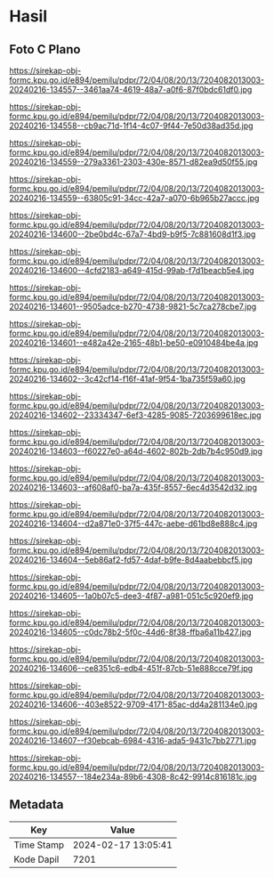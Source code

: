 # Hasil

## Foto C Plano

https://sirekap-obj-formc.kpu.go.id/e894/pemilu/pdpr/72/04/08/20/13/7204082013003-20240216-134557--3461aa74-4619-48a7-a0f6-87f0bdc61df0.jpg

https://sirekap-obj-formc.kpu.go.id/e894/pemilu/pdpr/72/04/08/20/13/7204082013003-20240216-134558--cb9ac71d-1f14-4c07-9f44-7e50d38ad35d.jpg

https://sirekap-obj-formc.kpu.go.id/e894/pemilu/pdpr/72/04/08/20/13/7204082013003-20240216-134559--279a3361-2303-430e-8571-d82ea9d50f55.jpg

https://sirekap-obj-formc.kpu.go.id/e894/pemilu/pdpr/72/04/08/20/13/7204082013003-20240216-134559--63805c91-34cc-42a7-a070-6b965b27accc.jpg

https://sirekap-obj-formc.kpu.go.id/e894/pemilu/pdpr/72/04/08/20/13/7204082013003-20240216-134600--2be0bd4c-67a7-4bd9-b9f5-7c881608d1f3.jpg

https://sirekap-obj-formc.kpu.go.id/e894/pemilu/pdpr/72/04/08/20/13/7204082013003-20240216-134600--4cfd2183-a649-415d-99ab-f7d1beacb5e4.jpg

https://sirekap-obj-formc.kpu.go.id/e894/pemilu/pdpr/72/04/08/20/13/7204082013003-20240216-134601--9505adce-b270-4738-9821-5c7ca278cbe7.jpg

https://sirekap-obj-formc.kpu.go.id/e894/pemilu/pdpr/72/04/08/20/13/7204082013003-20240216-134601--e482a42e-2165-48b1-be50-e0910484be4a.jpg

https://sirekap-obj-formc.kpu.go.id/e894/pemilu/pdpr/72/04/08/20/13/7204082013003-20240216-134602--3c42cf14-f16f-41af-9f54-1ba735f59a60.jpg

https://sirekap-obj-formc.kpu.go.id/e894/pemilu/pdpr/72/04/08/20/13/7204082013003-20240216-134602--23334347-6ef3-4285-9085-7203699618ec.jpg

https://sirekap-obj-formc.kpu.go.id/e894/pemilu/pdpr/72/04/08/20/13/7204082013003-20240216-134603--f60227e0-a64d-4602-802b-2db7b4c950d9.jpg

https://sirekap-obj-formc.kpu.go.id/e894/pemilu/pdpr/72/04/08/20/13/7204082013003-20240216-134603--af608af0-ba7a-435f-8557-6ec4d3542d32.jpg

https://sirekap-obj-formc.kpu.go.id/e894/pemilu/pdpr/72/04/08/20/13/7204082013003-20240216-134604--d2a871e0-37f5-447c-aebe-d61bd8e888c4.jpg

https://sirekap-obj-formc.kpu.go.id/e894/pemilu/pdpr/72/04/08/20/13/7204082013003-20240216-134604--5eb86af2-fd57-4daf-b9fe-8d4aabebbcf5.jpg

https://sirekap-obj-formc.kpu.go.id/e894/pemilu/pdpr/72/04/08/20/13/7204082013003-20240216-134605--1a0b07c5-dee3-4f87-a981-051c5c920ef9.jpg

https://sirekap-obj-formc.kpu.go.id/e894/pemilu/pdpr/72/04/08/20/13/7204082013003-20240216-134605--c0dc78b2-5f0c-44d6-8f38-ffba6a11b427.jpg

https://sirekap-obj-formc.kpu.go.id/e894/pemilu/pdpr/72/04/08/20/13/7204082013003-20240216-134606--ce8351c6-edb4-451f-87cb-51e888cce79f.jpg

https://sirekap-obj-formc.kpu.go.id/e894/pemilu/pdpr/72/04/08/20/13/7204082013003-20240216-134606--403e8522-9709-4171-85ac-dd4a281134e0.jpg

https://sirekap-obj-formc.kpu.go.id/e894/pemilu/pdpr/72/04/08/20/13/7204082013003-20240216-134607--f30ebcab-6984-4316-ada5-9431c7bb2771.jpg

https://sirekap-obj-formc.kpu.go.id/e894/pemilu/pdpr/72/04/08/20/13/7204082013003-20240216-134557--184e234a-89b6-4308-8c42-9914c816181c.jpg


## Metadata

| Key        | Value               |
| ---------- | ------------------- |
| Time Stamp | 2024-02-17 13:05:41 |
| Kode Dapil | 7201                |




